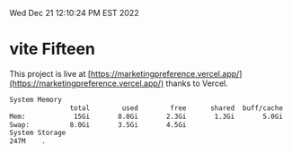 Wed Dec 21 12:10:24 PM EST 2022

# vite Fifteen


This project is live at [https://marketingpreference.vercel.app/](https://marketingpreference.vercel.app/) thanks to Vercel.

```bash
System Memory
               total        used        free      shared  buff/cache   available
Mem:            15Gi       8.0Gi       2.3Gi       1.3Gi       5.0Gi       5.5Gi
Swap:          8.0Gi       3.5Gi       4.5Gi
System Storage
247M	.
```
```bash
